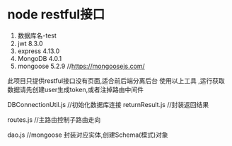 # node restful接口  

1. 数据库名-test
1. jwt 8.3.0
1. express  4.13.0
1. MongoDB 4.0.1  
1. mongoose 5.2.9 //https://mongoosejs.com/


此项目只提供restful接口没有页面,适合前后端分离后台
使用以上工具
,运行获取数据请先创建user生成token,或者注掉路由中间件

DBConnectionUtil.js //初始化数据库连接
returnResult.js //封装返回结果

routes.js //主路由控制子路由走向

dao.js //mongoose 封装对应实体,创建Schema(模式)对象
    